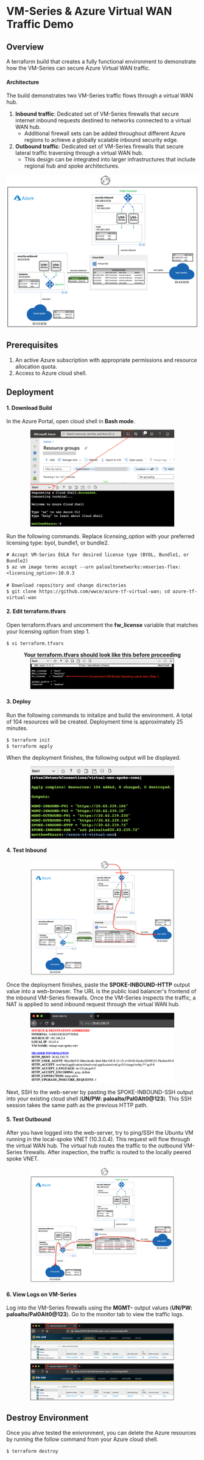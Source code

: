# VM-Series & Azure Virtual WAN Traffic Demo

## Overview 

A terraform build that creates a fully functional environment to demonstrate how the VM-Series can secure Azure Virtual WAN traffic. 


#### Architecture

The build demonstrates two VM-Series traffic flows through a virtual WAN hub. 

1.  **Inbound traffic**:  Dedicated set of VM-Series firewalls that secure internet inbound requests destined to networks connected to a virtual WAN hub.  
    - Additional firewall sets can be added throughout different Azure regions to achieve a globally scalable inbound security edge.
2.  **Outbound traffic**: Dedicated set of VM-Series firewalls that secure lateral traffic traversing through a virtual WAN hub. 
    - This design can be integrated into larger infrastructures that include regional hub and spoke architectures. 


<p align="center">
<img src="https://raw.githubusercontent.com/wwce/azure-tf-virtual-wan/main/images/overview.png" alt="drawing" width="800"/>
</p>

## Prerequisites
 
1.  An active Azure subscription with appropriate permissions and resource allocation quota.
2.  Access to Azure cloud shell. 


## Deployment
#### 1. Download Build
In the Azure Portal, open cloud shell in **Bash mode**.

<p align="center">
<img src="https://raw.githubusercontent.com/wwce/azure-tf-virtual-wan/main/images/cloud_shell.png" width="75%" height="75%" >
</p>    

Run the following commands.  Replace *licensing_option* with your preferred licensing type: byol, bundle1, or bundle2. 
```
# Accept VM-Series EULA for desired license type (BYOL, Bundle1, or Bundle2)
$ az vm image terms accept --urn paloaltonetworks:vmseries-flex:<licensing_option>:10.0.3

# Download repository and change directories
$ git clone https://github.com/wwce/azure-tf-virtual-wan; cd azure-tf-virtual-wan
```

#### 2. Edit terraform.tfvars
Open terraform.tfvars and uncomment the **fw_license** variable that matches your licensing option from step 1. 

```
$ vi terraform.tfvars
```

<p align="center">
<b>Your terraform.tfvars should look like this before proceeding</b>
<img src="https://raw.githubusercontent.com/wwce/azure-tf-virtual-wan/main/images/tfvars.png" width="75%" height="75%" >
</p>      

#### 3. Deploy 
Run the following commands to initalize and build the environment.  A total of 104 resources will be created.  Deployment time is approximately 25 minutes. 

```
$ terraform init
$ terraform apply
```

When the deployment finishes, the following output will be displayed. 
<p align="center">
<img src="https://raw.githubusercontent.com/wwce/azure-tf-virtual-wan/main/images/output.png" width="75%" height="75%" >
</p>     


#### 4.  Test Inbound 
<p align="center">
<img src="https://raw.githubusercontent.com/wwce/azure-tf-virtual-wan/main/images/diagram_inbound.png" width="75%" height="75%" >
</p>    

Once the deployment finishes, paste the **SPOKE-INBOUND-HTTP** output value into a web-browser.  The URL is the public load balancer's frontend of the inbound VM-Series firewalls.  Once the VM-Series inspects the traffic, a NAT is applied to send inbound request through the virtual WAN hub.

<p align="center">
<img src="https://raw.githubusercontent.com/wwce/azure-tf-virtual-wan/main/images/web_request.png" width="75%" height="75%" >
</p>    


Next, SSH to the web-server by pasting the SPOKE-INBOUND-SSH output into your existing cloud shell (**UN/PW: paloalto/Pal0Alt0@123**).  This SSH session takes the same path as the previous HTTP path.

#### 5.  Test Outbound
After you have logged into the web-server, try to ping/SSH the Ubuntu VM running in the local-spoke VNET (10.3.0.4).  This request will flow through the virtual WAN hub.  The virtual hub routes the traffic to the outbound VM-Series firewalls.  After inspection, the traffic is routed to the locally peered spoke VNET.


<p align="center">
<img src="https://raw.githubusercontent.com/wwce/azure-tf-virtual-wan/main/images/diagram_outbound.png" width="75%" height="75%" >
</p>    


#### 6.  View Logs on VM-Series

Log into the VM-Series firewalls using the **MGMT-** output values (**UN/PW: paloalto/Pal0Alt0@123**).  Go to the monitor tab to view the traffic logs. 

<p align="center">
<img src="https://raw.githubusercontent.com/wwce/azure-tf-virtual-wan/main/images/firewall_logs.png" width="75%" height="75%" >
</p>    

## Destroy Environment
Once you ahve tested the enivronment, you can delete the Azure resources by running the follow command from your Azure cloud shell.
```
$ terraform destroy
```